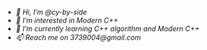 - _👋 Hi, I’m @cy-by-side_
- _👀 I’m interested in Modern C++_
- _🌱 I’m currently learning C++ algorithm and Modern C++_
- _📫 Reach me on 3739004@gmail.com_

<!---
cy-by-side/cy-by-side is a ✨ special ✨ repository because its `README.md` (this file) appears on your GitHub profile.
You can click the Preview link to take a look at your changes.
--->
